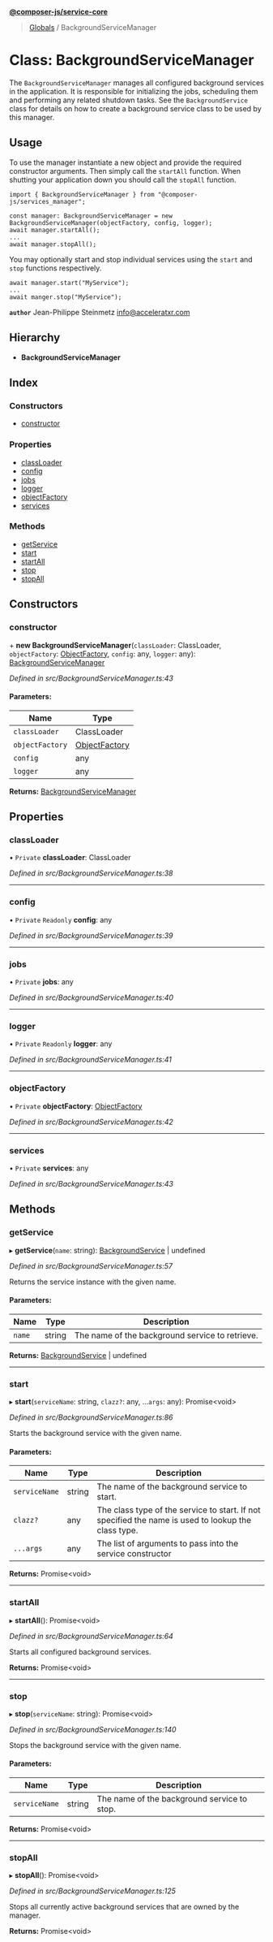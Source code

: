 **[@composer-js/service-core](../README.md)**

> [Globals](../globals.md) / BackgroundServiceManager

# Class: BackgroundServiceManager

The `BackgroundServiceManager` manages all configured background services in the application. It is responsible for
initializing the jobs, scheduling them and performing any related shutdown tasks. See the `BackgroundService`
class for details on how to create a background service class to be used by this manager.

## Usage
To use the manager instantiate a new object and provide the required constructor arguments. Then simply call the
`startAll` function. When shutting your application down you should call the `stopAll` function.

```
import { BackgroundServiceManager } from "@composer-js/services_manager";

const manager: BackgroundServiceManager = new BackgroundServiceManager(objectFactory, config, logger);
await manager.startAll();
...
await manager.stopAll();
```

You may optionally start and stop individual services using the `start` and `stop` functions respectively.

```
await manager.start("MyService");
...
await manger.stop("MyService");
```

**`author`** Jean-Philippe Steinmetz <info@acceleratxr.com>

## Hierarchy

* **BackgroundServiceManager**

## Index

### Constructors

* [constructor](backgroundservicemanager.md#constructor)

### Properties

* [classLoader](backgroundservicemanager.md#classloader)
* [config](backgroundservicemanager.md#config)
* [jobs](backgroundservicemanager.md#jobs)
* [logger](backgroundservicemanager.md#logger)
* [objectFactory](backgroundservicemanager.md#objectfactory)
* [services](backgroundservicemanager.md#services)

### Methods

* [getService](backgroundservicemanager.md#getservice)
* [start](backgroundservicemanager.md#start)
* [startAll](backgroundservicemanager.md#startall)
* [stop](backgroundservicemanager.md#stop)
* [stopAll](backgroundservicemanager.md#stopall)

## Constructors

### constructor

\+ **new BackgroundServiceManager**(`classLoader`: ClassLoader, `objectFactory`: [ObjectFactory](objectfactory.md), `config`: any, `logger`: any): [BackgroundServiceManager](backgroundservicemanager.md)

*Defined in src/BackgroundServiceManager.ts:43*

#### Parameters:

Name | Type |
------ | ------ |
`classLoader` | ClassLoader |
`objectFactory` | [ObjectFactory](objectfactory.md) |
`config` | any |
`logger` | any |

**Returns:** [BackgroundServiceManager](backgroundservicemanager.md)

## Properties

### classLoader

• `Private` **classLoader**: ClassLoader

*Defined in src/BackgroundServiceManager.ts:38*

___

### config

• `Private` `Readonly` **config**: any

*Defined in src/BackgroundServiceManager.ts:39*

___

### jobs

• `Private` **jobs**: any

*Defined in src/BackgroundServiceManager.ts:40*

___

### logger

• `Private` `Readonly` **logger**: any

*Defined in src/BackgroundServiceManager.ts:41*

___

### objectFactory

• `Private` **objectFactory**: [ObjectFactory](objectfactory.md)

*Defined in src/BackgroundServiceManager.ts:42*

___

### services

• `Private` **services**: any

*Defined in src/BackgroundServiceManager.ts:43*

## Methods

### getService

▸ **getService**(`name`: string): [BackgroundService](backgroundservice.md) \| undefined

*Defined in src/BackgroundServiceManager.ts:57*

Returns the service instance with the given name.

#### Parameters:

Name | Type | Description |
------ | ------ | ------ |
`name` | string | The name of the background service to retrieve.  |

**Returns:** [BackgroundService](backgroundservice.md) \| undefined

___

### start

▸ **start**(`serviceName`: string, `clazz?`: any, ...`args`: any): Promise\<void>

*Defined in src/BackgroundServiceManager.ts:86*

Starts the background service with the given name.

#### Parameters:

Name | Type | Description |
------ | ------ | ------ |
`serviceName` | string | The name of the background service to start. |
`clazz?` | any | The class type of the service to start. If not specified the name is used to lookup the                      class type. |
`...args` | any | The list of arguments to pass into the service constructor  |

**Returns:** Promise\<void>

___

### startAll

▸ **startAll**(): Promise\<void>

*Defined in src/BackgroundServiceManager.ts:64*

Starts all configured background services.

**Returns:** Promise\<void>

___

### stop

▸ **stop**(`serviceName`: string): Promise\<void>

*Defined in src/BackgroundServiceManager.ts:140*

Stops the background service with the given name.

#### Parameters:

Name | Type | Description |
------ | ------ | ------ |
`serviceName` | string | The name of the background service to stop.  |

**Returns:** Promise\<void>

___

### stopAll

▸ **stopAll**(): Promise\<void>

*Defined in src/BackgroundServiceManager.ts:125*

Stops all currently active background services that are owned by the manager.

**Returns:** Promise\<void>
